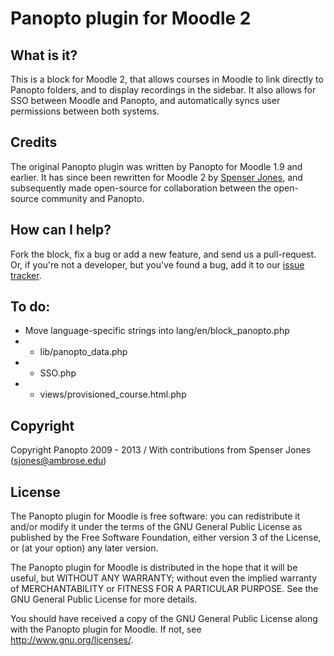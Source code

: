 # Panopto plugin for Moodle 2

## What is it?

This is a block for Moodle 2, that allows courses in Moodle to link directly to Panopto folders, and to display recordings in the sidebar. It also allows for SSO between Moodle and Panopto, and automatically syncs user permissions between both systems.

## Credits

The original Panopto plugin was written by Panopto for Moodle 1.9 and earlier. It has since been rewritten for Moodle 2 by [Spenser Jones](http://spenserjones.com), and subsequently made open-source for collaboration between the open-source community and Panopto.

## How can I help?

Fork the block, fix a bug or add a new feature, and send us a pull-request. Or, if you're not a developer, but you've found a bug, add it to our [issue tracker](https://github.com/Panopto/Moodle-2.0-Plugin-for-Panopto/issues).

## To do:
* Move language-specific strings into lang/en/block_panopto.php
* * lib/panopto_data.php
* * SSO.php
* * views/provisioned_course.html.php

## Copyright

 Copyright Panopto 2009 - 2013 / With contributions from Spenser Jones (sjones@ambrose.edu)

## License

The Panopto plugin for Moodle is free software: you can redistribute it and/or modify
it under the terms of the GNU General Public License as published by
the Free Software Foundation, either version 3 of the License, or
(at your option) any later version.

The Panopto plugin for Moodle is distributed in the hope that it will be useful,
but WITHOUT ANY WARRANTY; without even the implied warranty of
MERCHANTABILITY or FITNESS FOR A PARTICULAR PURPOSE.  See the
GNU General Public License for more details.

You should have received a copy of the GNU General Public License
along with the Panopto plugin for Moodle.  If not, see <http://www.gnu.org/licenses/>.
